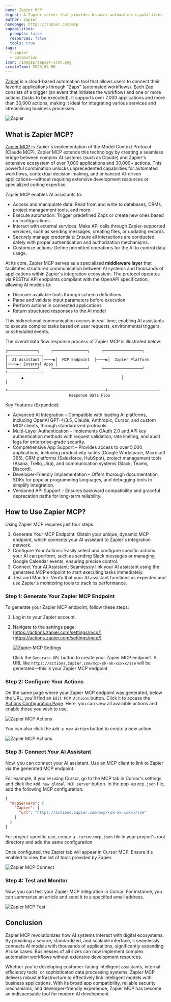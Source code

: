 ```yaml
---
name: Zapier MCP
digest: A Zapier server that provides browser automation capabilities for large language models
author: zapier
homepage: https://zapier.com/mcp
capabilities:
  prompts: false
  resources: false
  tools: true
tags:
  - zapier
  - automation
icon: /images/zapier-icon.png
createTime: 2025-04-06
---
```


[Zapier](https://zapier.com) is a cloud-based automation tool that allows users to connect their favorite applications through "Zaps" (automated workflows). Each Zap consists of a trigger (an event that initiates the workflow) and one or more actions (tasks to be executed). It supports over 7,000 applications and more than 30,000 actions, making it ideal for integrating various services and streamlining business processes.

![Zapier](/images/zapier-mcp.jpg)

## What is Zapier MCP?

[Zapier MCP](https://zapier.com/mcp) is Zapier's implementation of the Model Context Protocol (Claude MCP). Zapier MCP extends this technology by creating a seamless bridge between complex AI systems (such as Claude) and Zapier's extensive ecosystem of over 7,000 applications and 30,000+ actions. This powerful combination unlocks unprecedented capabilities for automated workflows, contextual decision-making, and enhanced AI-driven applications—without requiring extensive development resources or specialized coding expertise.

Zapier MCP enables AI assistants to:

- Access and manipulate data: Read from and write to databases, CRMs, project management tools, and more.
- Execute automation: Trigger predefined Zaps or create new ones based on configurations.
- Interact with external services: Make API calls through Zapier-supported services, such as sending messages, creating files, or updating records.
- Securely manage credentials: Ensure all interactions are conducted safely with proper authentication and authorization mechanisms.
- Customize actions: Define permitted operations for the AI to control data usage.

At its core, Zapier MCP serves as a specialized **middleware layer** that facilitates structured communication between AI systems and thousands of applications within Zapier's integration ecosystem. The protocol operates via RESTful API endpoints compliant with the OpenAPI specification, allowing AI models to:

- Discover available tools through schema definitions
- Parse and validate input parameters before execution
- Perform actions in connected applications
- Return structured responses to the AI model

This bidirectional communication occurs in real-time, enabling AI assistants to execute complex tasks based on user requests, environmental triggers, or scheduled events.

The overall data flow response process of Zapier MCP is illustrated below:

```
┌─────────────┐     ┌───────────────┐     ┌─────────────────┐     ┌───────────────┐
│  AI Assistant │────▶│  MCP Endpoint  │────▶│  Zapier Platform │────▶│ External Apps │
└─────────────┘     └───────────────┘     └─────────────────┘     └───────────────┘
       ▲                                           │                      │
       └───────────────────────────────────────────┴──────────────────────┘
                            Response Data Flow
```

Key Features (Expanded):

- Advanced AI Integration – Compatible with leading AI platforms, including OpenAI GPT-4/3.5, Claude, Anthropic, Cursor, and custom MCP clients, through standardized protocols.
- Multi-Layer Authentication – Implements OAuth 2.0 and API key authentication methods with request validation, rate limiting, and audit logs for enterprise-grade security.
- Comprehensive App Support – Provides access to over 5,000 applications, including productivity suites (Google Workspace, Microsoft 365), CRM platforms (Salesforce, HubSpot), project management tools (Asana, Trello, Jira), and communication systems (Slack, Teams, Discord).
- Developer-Friendly Implementation – Offers thorough documentation, SDKs for popular programming languages, and debugging tools to simplify integration.
- Versioned API Support – Ensures backward compatibility and graceful deprecation paths for long-term reliability.

## How to Use Zapier MCP?

Using Zapier MCP requires just four steps:

1. Generate Your MCP Endpoint: Obtain your unique, dynamic MCP endpoint, which connects your AI assistant to Zapier's integration network.
2. Configure Your Actions: Easily select and configure specific actions your AI can perform, such as sending Slack messages or managing Google Calendar events, ensuring precise control.
3. Connect Your AI Assistant: Seamlessly link your AI assistant using the generated MCP endpoint to start executing tasks immediately.
4. Test and Monitor: Verify that your AI assistant functions as expected and use Zapier's monitoring tools to track its performance.

### Step 1: Generate Your Zapier MCP Endpoint

To generate your Zapier MCP endpoint, follow these steps:

1. Log in to your Zapier account.
2. Navigate to the settings page: [https://actions.zapier.com/settings/mcp/](https://actions.zapier.com/settings/mcp/)

   ![Zapier MCP Settings](/images/zapier-mcp-settings.jpg)

   Click the `Generate URL` button to create your Zapier MCP endpoint. A URL like `https://actions.zapier.com/mcp/sk-ak-xxxxx/sse` will be generated—this is your Zapier MCP endpoint.

### Step 2: Configure Your Actions

On the same page where your Zapier MCP endpoint was generated, below the URL, you'll find an `Edit MCP Actions` button. Click it to access the [Actions Configuration Page](https://actions.zapier.com/mcp/actions/). Here, you can view all available actions and enable those you wish to use.

![Zapier MCP Actions](/images/zapier-mcp-actions.jpg)

You can also click the `Add a new Action` button to create a new action.

![Zapier MCP Actions](/images/zapier-add-action.jpg)

### Step 3: Connect Your AI Assistant

Now, you can connect your AI assistant. Use an MCP client to link to Zapier via the generated MCP endpoint.

For example, if you're using Cursor, go to the MCP tab in Cursor's settings and click the `Add new global MCP server` button. In the pop-up `mcp.json` file, add the following MCP configuration:

```json
{
  "mcpServers": {
    "Zapier": {
      "url": "https://actions.zapier.com/mcp/<sk-ak-xxxx>/sse"
    }
  }
}
```

For project-specific use, create a `.cursor/mcp.json` file in your project's root directory and add the same configuration.

Once configured, the Zapier tab will appear in Cursor MCP. Ensure it's enabled to view the list of tools provided by Zapier.

![Zapier MCP Connect](/images/zapier-cursor-settings.png)

### Step 4: Test and Monitor

Now, you can test your Zapier MCP integration in Cursor. For instance, you can summarize an article and send it to a specified email address.

![Zapier MCP Test](/images/zapier-test.png)

## Conclusion

Zapier MCP revolutionizes how AI systems interact with digital ecosystems. By providing a secure, standardized, and scalable interface, it seamlessly connects AI models with thousands of applications, significantly expanding AI use cases. Businesses of all sizes can now implement complex automation workflows without extensive development resources.

Whether you're developing customer-facing intelligent assistants, internal efficiency tools, or sophisticated data processing systems, Zapier MCP delivers robust infrastructure to effectively link intelligent models with business applications. With its broad app compatibility, reliable security mechanisms, and developer-friendly experience, Zapier MCP has become an indispensable tool for modern AI development.
